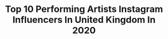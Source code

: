 ---
title: Top 10 Performing Artists Instagram Influencers In United Kingdom In 2020
description: >-
  Find top performing artists Instagram influencers in United Kingdom in 2020. Most popular hashtags: #dance #ballet #bloch #pointeshoes.
platform: Instagram
profiles:
  - username: "charlene_joy_"
    fullname: >-
      C H A R L E N E J O Y 🇬🇧
    location: "United Kingdom"
    followers: 24530
    engagement: 226
    commentsToLikes: 0.069308
    avatar: "https://scontent-lhr8-1.cdninstagram.com/v/t51.2885-19/s320x320/60517037_907544016304494_7296638244601462784_n.jpg?_nc_ht=scontent-lhr8-1.cdninstagram.com&_nc_ohc=WstXfe-Ufe4AX8gKFfY&oh=229950ecc7e728a2c9e3de9b3b69a7af&oe=5EBB86BC"
    verified: false
    hashtags: "#ad, #nofilter"
  - username: "retha_jae"
    fullname: >-
      Rethabile Joala 🇿🇦
    location: "United Kingdom"
    followers: 57517
    engagement: 190
    commentsToLikes: 0.019933
    avatar: "https://scontent-ams4-1.cdninstagram.com/v/t51.2885-19/s320x320/92129300_2962421687150755_2707485149322280960_n.jpg?_nc_ht=scontent-ams4-1.cdninstagram.com&_nc_ohc=86cgZpGccrYAX-bohcs&oh=25de391f347c97079c7f0e79525058c0&oe=5EB6F69C"
    verified: false
    hashtags: ""
  - username: "pearlmodiadie"
    fullname: >-
      P E A R L  🔸  M O D I A D I E
    location: "United Kingdom"
    followers: 2642347
    engagement: 89
    commentsToLikes: 0.008316
    avatar: "https://scontent-ams4-1.cdninstagram.com/v/t51.2885-19/s320x320/87428543_2599741856971456_5418416022057123840_n.jpg?_nc_ht=scontent-ams4-1.cdninstagram.com&_nc_ohc=RFcsk5hs054AX_a8Qri&oh=4553da7dfddd1e45015604034c5c34a5&oe=5EB8493A"
    verified: true
    hashtags: "#stemchampions, #hotairballoon, #queensononetflix, #strengthinunity"
  - username: "jaelinwestbrook"
    fullname: >-
      JAELIN
    location: "United Kingdom"
    followers: 3016
    engagement: 1131
    commentsToLikes: 0.170141
    avatar: "https://scontent-amt2-1.cdninstagram.com/v/t51.2885-19/s320x320/51720078_1179937738833632_1906231495282917376_n.jpg?_nc_ht=scontent-amt2-1.cdninstagram.com&_nc_ohc=qBmCHZlKYdMAX8odYfH&oh=3861a8f1f0548612468b908e93aadf22&oe=5EB7A444"
    verified: false
    hashtags: "#2chainz, #authentic, #dcfw, #networking"
  - username: "jess_hatfield_skater"
    fullname: >-
      Jessica Hatfield
    location: "United Kingdom"
    followers: 4236
    engagement: 848
    commentsToLikes: 0.046184
    avatar: "https://scontent-ams4-1.cdninstagram.com/v/t51.2885-19/s320x320/87303596_2874968082564970_2638934610829901824_n.jpg?_nc_ht=scontent-ams4-1.cdninstagram.com&_nc_ohc=RUK16ouB-gQAX9zFOde&oh=2d2e98d34240e91a3f0f495e0a5524ae&oe=5EB4CD8B"
    verified: true
    hashtags: "#besttracksuitever, #myvalentine, #ontheroad, #performingarts"
  - username: "idalaukkanen"
    fullname: >-
      Ida Laukkanen
    location: "United Kingdom"
    followers: 45778
    engagement: 422
    commentsToLikes: 0.027450
    avatar: "https://scontent-ams4-1.cdninstagram.com/v/t51.2885-19/s320x320/91086520_1117727461907003_1666775210126213120_n.jpg?_nc_ht=scontent-ams4-1.cdninstagram.com&_nc_ohc=rJbNlX87y5sAX9Qst-3&oh=fe0084215e1c6ee51874a5252281e2b5&oe=5EB7DD96"
    verified: false
    hashtags: "#blochartist, #nutcrackerballet, #improv, #notfromparismadame"
  - username: "mia.z_dance"
    fullname: >-
      Mia Z ✨
    location: "United Kingdom"
    followers: 3519
    engagement: 1658
    commentsToLikes: 0.030533
    avatar: "https://instagram.flim20-1.fna.fbcdn.net/v/t51.2885-19/s320x320/83854199_126745488733461_5086375222844588032_n.jpg?_nc_ht=instagram.flim20-1.fna.fbcdn.net&_nc_ohc=Ypx8tb-yVzIAX-ibv-S&oh=fe2f48e6438591dbc61d6bab6cfd69c3&oe=5EA3ED8D"
    verified: false
    hashtags: "#staystrong, #puredynamicsphotography, #stayhome, #wearmoi"
  - username: "michaela_debono"
    fullname: >-
      M I C H A E L A  D E B O N O
    location: "United Kingdom"
    followers: 3119
    engagement: 1003
    commentsToLikes: 0.103630
    avatar: "https://scontent-ams4-1.cdninstagram.com/v/t51.2885-19/s320x320/59768121_431837000915700_5391560059706671104_n.jpg?_nc_ht=scontent-ams4-1.cdninstagram.com&_nc_ohc=GUF2ixgSNUMAX_XZYkf&oh=8613a391b42e25b43994f7dcfe96b1f9&oe=5EBB7F2B"
    verified: false
    hashtags: "#dreambig, #femme, #malta, #headshots"
---